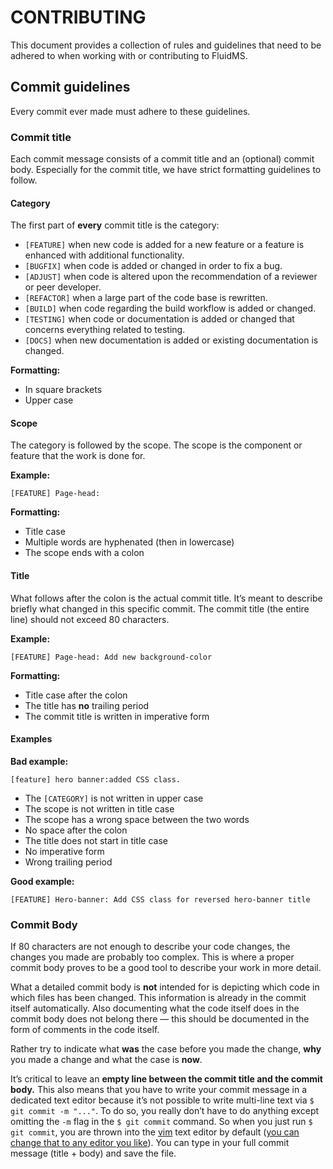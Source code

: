 # CONTRIBUTING

This document provides a collection of rules and guidelines that need to be adhered to when working with or contributing to FluidMS.

## Commit guidelines

Every commit ever made must adhere to these guidelines.

### Commit title

Each commit message consists of a commit title and an (optional) commit body. Especially for the commit title, we have strict formatting guidelines to follow.

#### Category

The first part of **every** commit title is the category:

* `[FEATURE]` when new code is added for a new feature or a feature is enhanced with additional functionality.
* `[BUGFIX]` when code is added or changed in order to fix a bug.
* `[ADJUST]` when code is altered upon the recommendation of a reviewer or peer developer.
* `[REFACTOR]` when a large part of the code base is rewritten.
* `[BUILD]` when code regarding the build workflow is added or changed.
* `[TESTING]` when code or documentation is added or changed that concerns everything related to testing.
* `[DOCS]` when new documentation is added or existing documentation is changed.

**Formatting:**

* In square brackets
* Upper case

#### Scope

The category is followed by the scope. The scope is the component or feature that the work is done for.

**Example:**

```text
[FEATURE] Page-head:
```

**Formatting:**

* Title case
* Multiple words are hyphenated (then in lowercase)
* The scope ends with a colon

#### Title

What follows after the colon is the actual commit title. It’s meant to describe briefly what changed in this specific commit. The commit title (the entire line) should not exceed 80 characters.

**Example:**

```text
[FEATURE] Page-head: Add new background-color
```

**Formatting:**

* Title case after the colon
* The title has **no** trailing period
* The commit title is written in imperative form

#### Examples

**Bad example:**

```text
[feature] hero banner:added CSS class.
```

* The `[CATEGORY]` is not written in upper case
* The scope is not written in title case
* The scope has a wrong space between the two words
* No space after the colon
* The title does not start in title case
* No imperative form
* Wrong trailing period

**Good example:**

```text
[FEATURE] Hero-banner: Add CSS class for reversed hero-banner title
```

### Commit Body

If 80 characters are not enough to describe your code changes, the changes you made are probably too complex. This is where a proper commit body proves to be a good tool to describe your work in more detail.

What a detailed commit body is **not** intended for is depicting which code in which files has been changed. This information is already in the commit itself automatically. Also documenting what the code itself does in the commit body does not belong there — this should be documented in the form of comments in the code itself.

Rather try to indicate what **was** the case before you made the change, **why** you made a change and what the case is **now**.

It’s critical to leave an **empty line between the commit title and the commit body.** This also means that you have to write your commit message in a dedicated text editor because it’s not possible to write multi-line text via `$ git commit -m "..."`. To do so, you really don’t have to do anything except omitting the `-m` flag in the `$ git commit` command. So when you just run `$ git commit`, you are thrown into the [vim](http://www.vim.org/) text editor by default ([you can change that ](https://help.github.com/articles/associating-text-editors-with-git/)[to any editor you like](https://stackoverflow.com/questions/30024353/how-to-use-visual-studio-code-as-default-editor-for-git/36644561#36644561)). You can type in your full commit message (title + body) and save the file.
